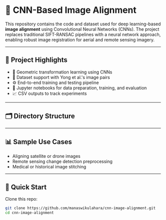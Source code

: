 # 🧠 CNN-Based Image Alignment

This repository contains the code and dataset used for deep learning-based **image alignment** using Convolutional Neural Networks (CNNs). The project replaces traditional SIFT-RANSAC pipelines with a neural network approach, enabling robust image registration for aerial and remote sensing imagery.

---

## 📌 Project Highlights

- 🔁 Geometric transformation learning using CNNs
- 📸 Dataset support with Yong et al.'s image pairs
- ⚙️ End-to-end training and testing pipeline
- 🧪 Jupyter notebooks for data preparation, training, and evaluation
- 📈 CSV outputs to track experiments

---

## 🗂️ Directory Structure


---

## 📊 Sample Use Cases

- Aligning satellite or drone images
- Remote sensing change detection preprocessing
- Medical or historical image stitching

---

## 🚀 Quick Start

Clone this repo:
```bash
git clone https://github.com/manaswikulahara/cnn-image-alignment.git
cd cnn-image-alignment
